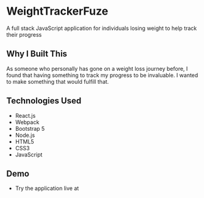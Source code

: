 # WeightTrackerFuze

A full stack JavaScript application for individuals losing weight to help track their progress

## Why I Built This

As someone who personally has gone on a weight loss journey before, I found that having something to track my progress to be invaluable. I wanted to make something that would fulfill that.

## Technologies Used

- React.js
- Webpack
- Bootstrap 5
- Node.js
- HTML5
- CSS3
- JavaScript

## Demo

- Try the application live at
